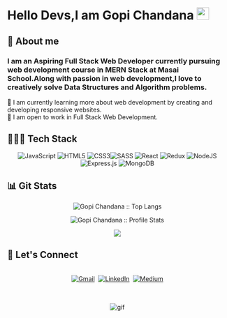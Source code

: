 # Hello Devs,I am Gopi Chandana <img src="https://media.giphy.com/media/hvRJCLFzcasrR4ia7z/giphy.gif" width="28"> 

## 📖 About me
### I am an Aspiring Full Stack Web Developer currently pursuing  web development course in MERN Stack at Masai School.Along with passion in web development,I love to creatively solve Data Structures and Algorithm problems. 

🌱 I am currently learning more about web development by creating and developing responsive websites.<br>
👯 I am open to work in Full Stack Web Development.

## 👩🏻‍💻  Tech Stack
<p align="center">
<img alt="JavaScript" src="https://img.shields.io/badge/javascript-%23323330.svg?&style=for-the-badge&logo=javascript&logoColor=%23F7DF1E"/> <img alt="HTML5" src="https://img.shields.io/badge/html5-%23E34F26.svg?&style=for-the-badge&logo=html5&logoColor=white"/> <img alt="CSS3" src="https://img.shields.io/badge/css3-%231572B6.svg?&style=for-the-badge&logo=css3&logoColor=white"/><img alt="SASS" src="https://img.shields.io/badge/SASS-hotpink.svg?&style=for-the-badge&logo=SASS&logoColor=white"/>
<img alt="React" src="https://img.shields.io/badge/react-%2320232a.svg?&style=for-the-badge&logo=react&logoColor=%2361DAFB"/>
<img alt="Redux" src="https://img.shields.io/badge/redux-%23593d88.svg?&style=for-the-badge&logo=redux&logoColor=white"/>
<img alt="NodeJS" src="https://img.shields.io/badge/node.js-%2343853D.svg?&style=for-the-badge&logo=node.js&logoColor=white"/>
<img alt="Express.js" src="https://img.shields.io/badge/express.js-%23404d59.svg?&style=for-the-badge"/>
<img alt="MongoDB" src ="https://img.shields.io/badge/MongoDB-%234ea94b.svg?&style=for-the-badge&logo=mongodb&logoColor=white"/>
 <p/>


## 📊 Git Stats
<p align="center"><img src="https://github-readme-stats.vercel.app/api/top-langs/?username=GopiChandana&langs_count=4&title_color=fff&icon_color=79ff97&text_color=9f9f9f&bg_color=151515&layout=compact" alt="Gopi Chandana :: Top Langs" /></p>

<p align="center"><img src="https://github-readme-stats.vercel.app/api?username=GopiChandana&&show_icons=true&title_color=fff&icon_color=79ff97&text_color=9f9f9f&bg_color=151515" alt="Gopi Chandana :: Profile Stats" /></p>

<p align="center"><img align="center" src="https://github-readme-streak-stats.herokuapp.com/?user=GopiChandana&&show_icons=true&title_color=fff&icon_color=79ff97&text_color=ffffff&bg_color=black"><p/>

## 🤝 Let's Connect 
<p align="center">
<br>
<a href="mailto:gopichandanasiri@gmail.com"><img src="https://img.shields.io/badge/Gmail-D14836?style=for-the-badge&logo=gmail&logoColor=white" alt="Gmail" /></a>&nbsp;
<a href="https://www.linkedin.com/in/gopichandana"><img src="https://img.shields.io/badge/linkedin-%230077B5.svg?&style=for-the-badge&logo=linkedin&logoColor=white" alt="LinkedIn" /></a>&nbsp;
<a href="https://gopichandana.medium.com/"><img src="https://img.shields.io/badge/Medium-12100E?style=for-the-badge&logo=medium&logoColor=white" alt="Medium" /></a><br>&nbsp;
 
<p align="center"><br><img align="center" src="https://media3.giphy.com/media/xT39CV47COkGPZO3HG/giphy.gif" alt="gif"/><p/>
